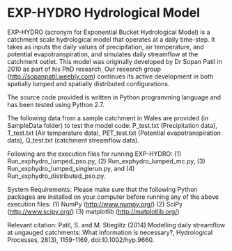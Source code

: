 # EXP-HYDRO Hydrological Model

EXP-HYDRO (acronym for Exponential Bucket Hydrological Model) is a catchment scale hydrological model that operates at a daily time-step. It takes as inputs the daily values of precipitation, air temperature, and potential evapotranspiration, and simulates daily streamflow at the catchment outlet. This model was originally developed by Dr Sopan Patil in 2010 as part of his PhD research. Our research group (http://sopanpatil.weebly.com) continues its active development in both spatially lumped and spatially distributed configurations.

The source code provided is written in Python programming language and has been tested using Python 2.7.

The following data from a sample catchment in Wales are provided (in SampleData folder) to test the model code: P_test.txt (Precipitation data), T_test.txt (Air temperature data), PET_test.txt (Potential evapotranspiration data), Q_test.txt (catchment streamflow data).

Following are the execution files for running EXP-HYDRO:
(1) Run_exphydro_lumped_pso.py, (2) Run_exphydro_lumped_mc.py, (3) Run_exphydro_lumped_singlerun.py, and (4) Run_exphydro_distributed_pso.py.

System Requirements: Please make sure that the following Python packages are installed on your computer before running any of the above execution files:
(1) NumPy (http://www.numpy.org/)
(2) SciPy (http://www.scipy.org/)
(3) matplotlib (http://matplotlib.org/)

Relevant citation: Patil, S. and M. Stieglitz (2014) Modelling daily streamflow at ungauged catchments: What information is necessary?, Hydrological Processes, 28(3), 1159-1169, doi:10.1002/hyp.9660.
